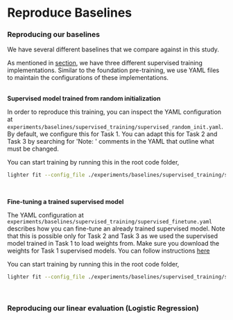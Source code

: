 # Reproduce Baselines

### Reproducing our baselines

We have several different baselines that we compare against in this study. 


As mentioned in [section](#supervised-models), we have three different supervised training implementations. Similar to the foundation pre-training, we use YAML files to maintain the configurations of these implementations. 

<br/>
<b> Supervised model trained from random initialization </b>

In order to reproduce this training, you can inspect the YAML configuration at `experiments/baselines/supervised_training/supervised_random_init.yaml`. By default, we configure this for Task 1. You can adapt this for Task 2 and Task 3 by searching for 'Note: ' comments in the YAML that outline what must be changed.

You can start training by running this in the root code folder,
```bash
lighter fit --config_file ./experiments/baselines/supervised_training/supervised_random_init.yaml
```

<br/>

<b> Fine-tuning a trained supervised model </b>

The YAML configuration at `experiments/baselines/supervised_training/supervised_finetune.yaml` describes how you can fine-tune an already trained supervised model. Note that this is possible only for Task 2 and Task 3 as we used the supervised model trained in Task 1 to load weights from. Make sure you download the weights for Task 1 supervised models. You can follow instructions [here](#model) 


You can start training by running this in the root code folder,
```bash
lighter fit --config_file ./experiments/baselines/supervised_training/supervised_finetune.yaml
```
<br/>


### Reproducing our linear evaluation (Logistic Regression)
